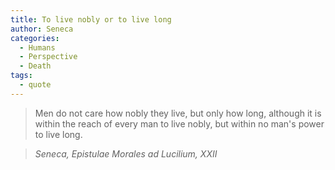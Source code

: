 ```yaml
---
title: To live nobly or to live long
author: Seneca
categories:
  - Humans
  - Perspective
  - Death
tags:
  - quote
---
```


> Men do not care how nobly they live, but only how long, although it is within the reach of every man to live nobly, but within no man's power to live long.

> <cite>Seneca, Epistulae Morales ad Lucilium, XXII</cite>

